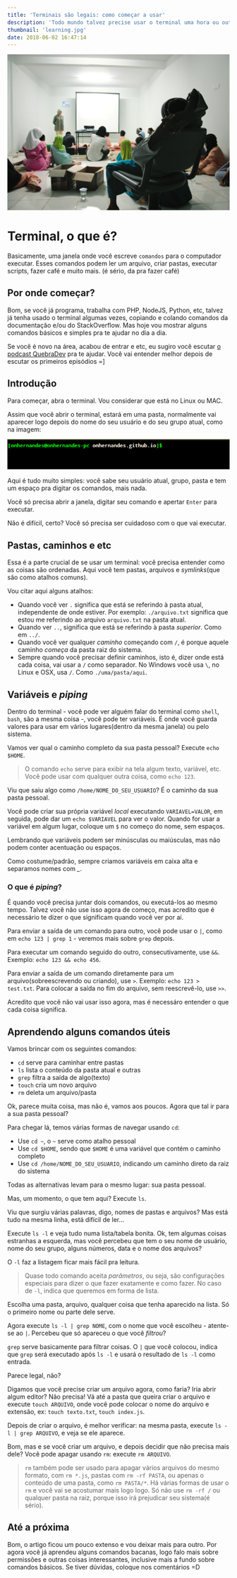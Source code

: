 ```yaml
---
title: 'Terminais são legais: como começar a usar'
description: 'Todo mundo talvez precise usar o terminal uma hora ou outra, e não é tão difícil quanto parece!'
thumbnail: 'learning.jpg'
date: 2018-06-02 16:47:14
---
```


![](/images/Terminais-sao-legais-como-comecar-a-usar/learning.jpg)

# Terminal, o que é?

Basicamente, uma janela onde você escreve `comandos` para o computador executar. Esses comandos podem ler um arquivo, criar pastas, executar scripts, fazer café e muito mais. (é sério, da pra fazer café)

## Por onde começar?

Bom, se você já programa, trabalha com PHP, NodeJS, Python, etc, talvez já tenha usado o terminal algumas vezes, copiando e colando comandos da documentação e/ou do StackOverflow. Mas hoje vou mostrar alguns comandos básicos e simples pra te ajudar no dia a dia.

Se você é novo na área, acabou de entrar e etc, eu sugiro você escutar [o podcast QuebraDev](http://quebradev.com.br/) pra te ajudar. Você vai entender melhor depois de escutar os primeiros episódios =]

## Introdução

Para começar, abra o terminal. Vou considerar que está no Linux ou MAC.

Assim que você abrir o terminal, estará em uma pasta, normalmente vai aparecer logo depois do nome do seu usuário e do seu grupo atual, como na imagem:

![](/images/Terminais-sao-legais-como-comecar-a-usar/user-terminal.png)

Aqui é tudo muito simples: você sabe seu usuário atual, grupo, pasta e tem um espaço pra digitar os comandos, mais nada.

Você só precisa abrir a janela, digitar seu comando e apertar `Enter` para executar.

Não é difícil, certo? Você só precisa ser cuidadoso com o que vai executar.

## Pastas, caminhos e etc

Essa é a parte crucial de se usar um terminal: você precisa entender como as coisas são ordenadas. Aqui você tem pastas, arquivos e _symlinks_(que são como atalhos comuns).

Vou citar aqui alguns atalhos:

- Quando você ver `.` significa que está se referindo à pasta atual, independente de onde estiver. Por exemplo: `./arquivo.txt` significa que estou me referindo ao arquivo `arquivo.txt` na pasta atual.
- Quando ver `..`, significa que está se referindo à pasta *superior*. Como em `../`.
- Quando você ver qualquer *caminho* começando com `/`, é porque aquele caminho *começa* da pasta raiz do sistema.
- Sempre quando você precisar definir caminhos, isto é, dizer onde está cada coisa, vai usar a `/` como separador. No Windows você usa `\`, no Linux e OSX, usa `/`. Como `./uma/pasta/aqui`.


## Variáveis e _piping_

Dentro do terminal - você pode ver alguém falar do terminal como `shell`, `bash`, são a mesma coisa -, você pode ter variáveis. É onde você guarda valores para usar em vários lugares(dentro da mesma janela) ou pelo sistema.

Vamos ver qual o caminho completo da sua pasta pessoal? Execute `echo $HOME`.

> O comando `echo` serve para exibir na tela algum texto, variável, etc. Você pode usar com qualquer outra coisa, como `echo 123`.

Viu que saiu algo como `/home/NOME_DO_SEU_USUARIO`? É o caminho da sua pasta pessoal.

Você pode criar sua própria variável *local* executando `VARIAVEL=VALOR`, em seguida, pode dar um `echo $VARIAVEL` para ver o valor. Quando for usar a variável em algum lugar, coloque um `$` no começo do nome, sem espaços.

Lembrando que variáveis podem ser minúsculas ou maiúsculas, mas não podem conter acentuação ou espaços.

Como costume/padrão, sempre criamos variáveis em caixa alta e separamos nomes com *_*.

### O que é _piping_?

É quando você precisa juntar dois comandos, ou executá-los ao mesmo tempo. Talvez você não use isso agora de começo, mas acredito que é necessário te dizer o que significam quando você ver por aí.

Para enviar a saída de um comando para outro, você pode usar o `|`, como em `echo 123 | grep 1` - veremos mais sobre `grep` depois.

Para executar um comando seguido do outro, consecutivamente, use `&&`. Exemplo: `echo 123 && echo 456`.

Para enviar a saída de um comando diretamente para um arquivo(sobreescrevendo ou criando), use `>`. Exemplo: `echo 123 > test.txt`. Para colocar a saída no fim do arquivo, sem reescrevê-lo, use `>>`.

Acredito que você não vai usar isso agora, mas é necessáro entender o que cada coisa significa.

## Aprendendo alguns comandos úteis

Vamos brincar com os seguintes comandos:

- `cd` serve para caminhar entre pastas
- `ls` lista o conteúdo da pasta atual e outras
- `grep` filtra a saída de algo(texto)
- `touch` cria um novo arquivo
- `rm` deleta um arquivo/pasta

Ok, parece muita coisa, mas não é, vamos aos poucos. Agora que tal ir para a sua pasta pessoal?

Para chegar lá, temos várias formas de navegar usando `cd`:

- Use `cd ~`, o `~` serve como atalho pessoal
- Use `cd $HOME`, sendo que `$HOME` é uma variável que contém o caminho completo
- Use `cd /home/NOME_DO_SEU_USUARIO`, indicando um caminho direto da raiz do sistema

Todas as alternativas levam para o mesmo lugar: sua pasta pessoal.

Mas, um momento, o que tem aqui? Execute `ls`. 

Viu que surgiu várias palavras, digo, nomes de pastas e arquivos? Mas está tudo na mesma linha, está difícil de ler...

Execute `ls -l` e veja tudo numa lista/tabela bonita. Ok, tem algumas coisas estranhas a esquerda, mas você percebeu que tem o seu nome de usuário, nome do seu grupo, alguns números, data e o nome dos arquivos?

O `-l` faz a listagem ficar mais fácil pra leitura.

> Quase todo comando aceita _parâmetros_, ou seja, são configurações especiais para dizer o que fazer exatamente e como fazer. No caso de `-l`, indica que queremos em forma de lista. 

Escolha uma pasta, arquivo, qualquer coisa que tenha aparecido na lista. Só o primeiro nome ou parte dele serve.

Agora execute `ls -l | grep NOME`, com o nome que você escolheu - atente-se ao `|`. Percebeu que só apareceu o que você *filtrou*?

`grep` serve basicamente para filtrar coisas. O `|` que você colocou, indica que `grep` será executado após `ls -l` e usará o resultado de `ls -l` como entrada.

Parece legal, não?

Digamos que você precise criar um arquivo agora, como faria? Iria abrir algum editor? Não precisa! Vá até a pasta que queira criar o arquivo e execute `touch ARQUIVO`, onde você pode colocar o nome do arquivo e extensão, ex: `touch texto.txt`, `touch index.js`.

Depois de criar o arquivo, é melhor verificar: na mesma pasta, execute `ls -l | grep ARQUIVO`, e veja se ele aparece.

Bom, mas e se você criar um arquivo, e depois decidir que não precisa mais dele? Você pode apagar usando `rm`: execute `rm ARQUIVO`.

> `rm` também pode ser usado para apagar vários arquivos do mesmo formato, com `rm *.js`, pastas com `rm -rf PASTA`, ou apenas o conteúdo de uma pasta, como `rm PASTA/*`. Há várias formas de usar o `rm` e você vai se acostumar mais logo logo. Só não use `rm -rf /` ou qualquer pasta na raiz, porque isso irá prejudicar seu sistema(é sério).

## Até a próxima

Bom, o artigo ficou um pouco extenso e vou deixar mais para outro. Por agora você já aprendeu alguns comandos bacanas, logo falo mais sobre permissões e outras coisas interessantes, inclusive mais a fundo sobre comandos básicos. Se tiver dúvidas, coloque nos comentários =D


